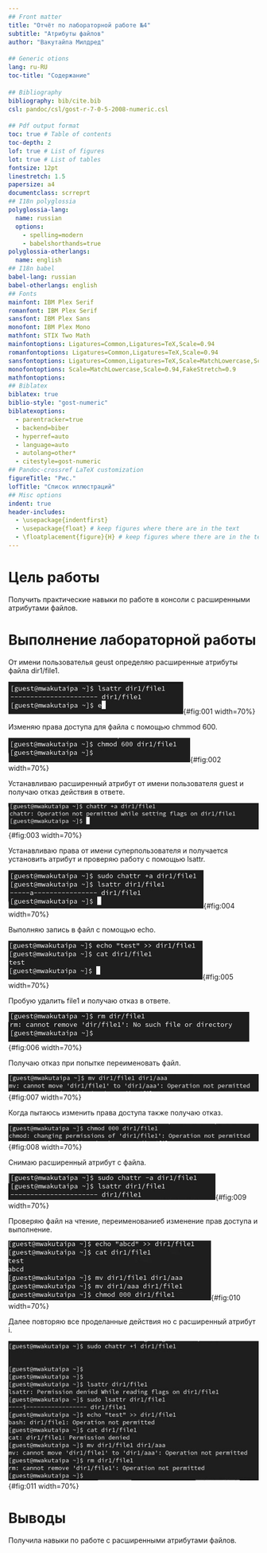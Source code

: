 ```yaml
---
## Front matter
title: "Отчёт по лабораторной работе №4"
subtitle: "Атрибуты файлов"
author: "Вакутайпа Милдред"

## Generic otions
lang: ru-RU
toc-title: "Содержание"

## Bibliography
bibliography: bib/cite.bib
csl: pandoc/csl/gost-r-7-0-5-2008-numeric.csl

## Pdf output format
toc: true # Table of contents
toc-depth: 2
lof: true # List of figures
lot: true # List of tables
fontsize: 12pt
linestretch: 1.5
papersize: a4
documentclass: scrreprt
## I18n polyglossia
polyglossia-lang:
  name: russian
  options:
	- spelling=modern
	- babelshorthands=true
polyglossia-otherlangs:
  name: english
## I18n babel
babel-lang: russian
babel-otherlangs: english
## Fonts
mainfont: IBM Plex Serif
romanfont: IBM Plex Serif
sansfont: IBM Plex Sans
monofont: IBM Plex Mono
mathfont: STIX Two Math
mainfontoptions: Ligatures=Common,Ligatures=TeX,Scale=0.94
romanfontoptions: Ligatures=Common,Ligatures=TeX,Scale=0.94
sansfontoptions: Ligatures=Common,Ligatures=TeX,Scale=MatchLowercase,Scale=0.94
monofontoptions: Scale=MatchLowercase,Scale=0.94,FakeStretch=0.9
mathfontoptions:
## Biblatex
biblatex: true
biblio-style: "gost-numeric"
biblatexoptions:
  - parentracker=true
  - backend=biber
  - hyperref=auto
  - language=auto
  - autolang=other*
  - citestyle=gost-numeric
## Pandoc-crossref LaTeX customization
figureTitle: "Рис."
lofTitle: "Список иллюстраций"
## Misc options
indent: true
header-includes:
  - \usepackage{indentfirst}
  - \usepackage{float} # keep figures where there are in the text
  - \floatplacement{figure}{H} # keep figures where there are in the text
---
```


# Цель работы

Получить практические навыки по работе в консоли с расширенными атрибутами файлов.

# Выполнение лабораторной работы

От имени пользователья geust определяю расширенные атрибуты файла dir1/file1.

![атрибуты file1](image/1.jpg){#fig:001 width=70%}

Изменяю права доступа для файла с помощью chmmod 600.

![chmod 600](image/2.jpg){#fig:002 width=70%}

Устанавливаю расширенный атрибут от имени пользователя guest и получаю отказ действия в ответе.

![Устаноавка атрибута без разрешения администратора](image/3.jpg){#fig:003 width=70%}

Устанавливаю права от имени суперпользователя и получается установить атрибут и проверяю работу с помощью lsattr.

![Устаноавка атрибута с разрешением администратора](image/4.jpg){#fig:004 width=70%}

Выполняю запись в файл с помощью echo.

![Дозапись в file1](image/5.jpg){#fig:005 width=70%}

Пробую удалить file1 и получаю отказ в ответе. 

![Удаление file1](image/6.jpg){#fig:006 width=70%}

Получаю отказ при попытке переименовать файл. 

![Попытка переименовать файл](image/7.jpg){#fig:007 width=70%}

Когда пытаюсь изменить права доступа также получаю отказ.

![Изменение права доступа](image/8.jpg){#fig:008 width=70%}

Снимаю расширенный атрибут с файла.

![Снятие атрибут а](image/9.jpg){#fig:009 width=70%}

Проверяю файл на чтение, переименованиеб изменение прав доступа и выполнение. 

![Проверка файла](image/10.jpg){#fig:010 width=70%}

Далее повторяю все проделанные действия но с расширенный атрибут i.

![Название рисунка](image/11.jpg){#fig:011 width=70%}

# Выводы

Получила навыки по работе с расширенными атрибутами файлов.

